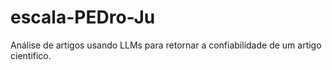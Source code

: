 # escala-PEDro-Ju
Análise de artigos usando LLMs para retornar a confiabilidade de um artigo cientifico.
